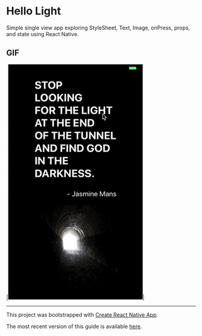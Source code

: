 # Hello Light
Simple single view app exploring StyleSheet, Text, Image, onPress, props, and state using React Native.

## GIF
|<img src="https://github.com/margarethchan/HelloLight/blob/master/gifs/switchonoff.gif" width="358" height="626">|


---

This project was bootstrapped with [Create React Native App](https://github.com/react-community/create-react-native-app).

The most recent version of this guide is available [here](https://github.com/react-community/create-react-native-app/blob/master/react-native-scripts/template/README.md).
